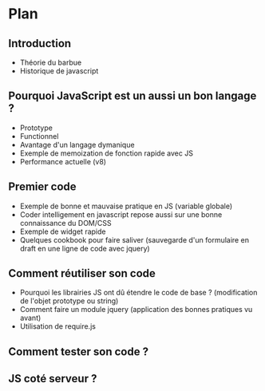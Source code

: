 Plan
=====

Introduction
------------

* Théorie du barbue
* Historique de javascript

Pourquoi JavaScript est un aussi un bon langage ? 
------------
* Prototype
* Functionnel
* Avantage d'un langage dymanique
* Exemple de memoization de fonction rapide avec JS
* Performance actuelle (v8)

Premier code
-------------
* Exemple de bonne et mauvaise pratique en JS (variable globale)
* Coder intelligement en javascript repose aussi sur une bonne connaissance du DOM/CSS
* Exemple de widget rapide
* Quelques cookbook pour faire saliver (sauvegarde d'un formulaire en draft en une ligne de code avec jquery)

Comment réutiliser son code
------------------
* Pourquoi les librairies JS ont dû étendre le code de base ? (modification de l'objet prototype ou string)
* Comment faire un module jquery (application des bonnes pratiques vu avant)
* Utilisation de require.js

Comment tester son code ? 
------------------



JS coté serveur ? 
----------------
